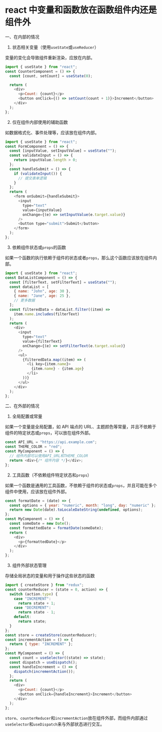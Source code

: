 # react 中变量和函数放在函数组件内还是组件外

一、在内部的情况

1. 状态相关变量（使用`useState`或`useReducer`）

变量的变化会导致组件重新渲染，应放在内部。

```javascript
import { useState } from "react";
const CounterComponent = () => {
  const [count, setCount] = useState(0);

  return (
    <div>
      <p>Count: {count}</p>
      <button onClick={() => setCount(count + 1)}>Increment</button>
    </div>
  );
};
```

2. 仅在组件内部使用的辅助函数

如数据格式化、事件处理等，应该放在组件内部。

```javascript
import { useState } from "react";
const FormComponent = () => {
  const [inputValue, setInputValue] = useState("");
  const validateInput = () => {
    return inputValue.length > 0;
  };
  const handleSubmit = () => {
    if (validateInput()) {
      // 提交表单逻辑
    }
  };
  return (
    <form onSubmit={handleSubmit}>
      <input
        type="text"
        value={inputValue}
        onChange={(e) => setInputValue(e.target.value)}
      />
      <button type="submit">Submit</button>
    </form>
  );
};
```

3. 依赖组件状态或`props`的函数

如果一个函数的执行依赖于组件的状态或者`props`，那么这个函数应该放在组件内部。

```javascript
import { useState } from "react";
const DataListComponent = () => {
  const [filterText, setFilterText] = useState("");
  const dataList = [
    { name: "John", age: 30 },
    { name: "Jane", age: 25 },
    // 更多数据
  ];
  const filteredData = dataList.filter((item) =>
    item.name.includes(filterText)
  );
  return (
    <div>
      <input
        type="text"
        value={filterText}
        onChange={(e) => setFilterText(e.target.value)}
      />
      <ul>
        {filteredData.map((item) => (
          <li key={item.name}>
            {item.name} - {item.age}
          </li>
        ))}
      </ul>
    </div>
  );
};
```

二、在外部的情况

1. 全局配置或常量

如果一个变量是全局配置，如 API 端点的 URL、主题颜色等常量，并且不依赖于组件的特定状态或`props`，可以放在组件外部。

```javascript
const API_URL = "https://api.example.com";
const THEME_COLOR = "red";
const MyComponent = () => {
  // 组件内部可以使用API_URL和THEME_COLOR
  return <div>{/* 组件内容 */}</div>;
};
```

2. 工具函数（不依赖组件特定状态和`props`）

如果一个函数是通用的工具函数，不依赖于组件的状态或`props`，并且可能在多个组件中使用，应该放在组件外部。

```javascript
const formatDate = (date) => {
  const options = { year: "numeric", month: "long", day: "numeric" };
  return new Date(date).toLocaleDateString(undefined, options);
};
const MyComponent = () => {
  const someDate = new Date();
  const formattedDate = formatDate(someDate);
  return (
    <div>
      <p>{formattedDate}</p>
    </div>
  );
};
```

3. 组件外部状态管理

存储全局状态的变量和用于操作这些状态的函数

```javascript
import { createStore } from "redux";
const counterReducer = (state = 0, action) => {
  switch (action.type) {
    case "INCREMENT":
      return state + 1;
    case "DECREMENT":
      return state - 1;
    default:
      return state;
  }
};
const store = createStore(counterReducer);
const incrementAction = () => {
  return { type: "INCREMENT" };
};
const MyComponent = () => {
  const count = useSelector((state) => state);
  const dispatch = useDispatch();
  const handleIncrement = () => {
    dispatch(incrementAction());
  };
  return (
    <div>
      <p>Count: {count}</p>
      <button onClick={handleIncrement}>Increment</button>
    </div>
  );
};
```

`store`、`counterReducer`和`incrementAction`放在组件外部，而组件内部通过`useSelector`和`useDispatch`来与外部状态进行交互。
